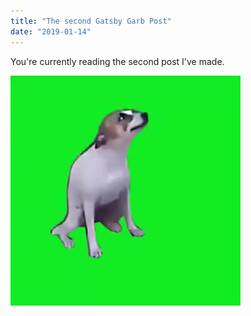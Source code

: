 ```yaml
---
title: "The second Gatsby Garb Post"
date: "2019-01-14"
---
```


You're currently reading the second post I've made.

![cachorro](cachorro.png)
